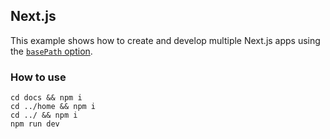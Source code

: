 ## Next.js

This example shows how to create and develop multiple Next.js apps using the [`basePath` option](https://nextjs.org/docs/api-reference/next.config.js/basepath).

### How to use

```
cd docs && npm i
cd ../home && npm i
cd ../ && npm i
npm run dev
```
